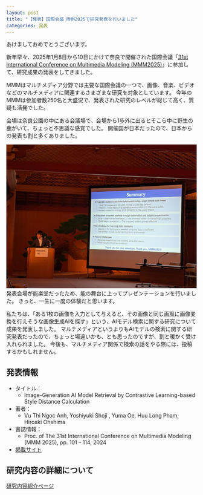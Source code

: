 ```yaml
---
layout: post
title: "【発表】国際会議 MMM2025で研究発表を行いました"
categories: 発表
---
```


あけましておめでとうございます。

新年早々、2025年1月8日から10日にかけて奈良で開催された国際会議「[31st International Conference on Multimedia Modeling (MMM2025)](https://mmm2025.net/)」に参加して、研究成果の発表をしてきました。

MMMはマルチメディア分野では主要な国際会議の一つで、画像、音楽、ビデオなどのマルチメディアに関連するさまざまな研究を対象としています。
今年のMMMは参加者数250名と大盛況で、発表された研究のレベルが総じて高く、質疑も活発でした。

会場は奈良公園の中にある会議場で、会場から1歩外に出るとそこら中に野生の鹿がいて、ちょっと不思議な感覚でした。
開催国が日本だったので、日本からの発表も割と多くありました。

![写真](/assets/img/posts/20250108/MMM2025.jpg "発表風景。立ち位置的に、たぶんシテ。")
発表会場が能楽堂だったため、能の舞台に上ってプレゼンテーションを行いました。
きっと、一生に一度の体験だと思います。

私たちは、「ある1枚の画像を入力として与えると、その画像と同じ画風に画像変換を行えそうな画像生成AIを探す」という、AIモデル検索に関する研究について成果を発表しました。
マルチメディアというよりもAIモデルの検索に関する研究発表だったので、ちょっと場違いかも、とも思ったのですが、割と暖かく受け入れられました。
今後も、マルチメディア関係で検索の話をやる際には、投稿するかもしれません。

## 発表情報
- タイトル：
    - Image-Generation AI Model Retrieval by Contrastive Learning-based Style Distance Calculation
- 著者：
    - Vu Thi Ngoc Anh, Yoshiyuki Shoji , Yuma Oe, Huu Long Pham, Hiroaki Ohshima
- 書誌情報：
    - Proc. of The 31st International Conference on Multimedia Modeling (MMM 2025), pp. 101 – 114, 2024
- [掲載サイト](https://doi.org/10.1007/978-981-96-2061-6_8)

## 研究内容の詳細について
[研究内容紹介ページ](/researches/anh2025.html)
